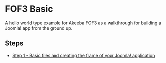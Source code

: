 # FOF3 Basic
A hello world type example for Akeeba FOF3  as a walkthrough for building a Joomla! app from the ground up.
## Steps
- [Step 1 - Basic files and creating the frame of your Joomla! application](https://github.com/photodude/FOF3-Basic/tree/step-1-basic-files)
